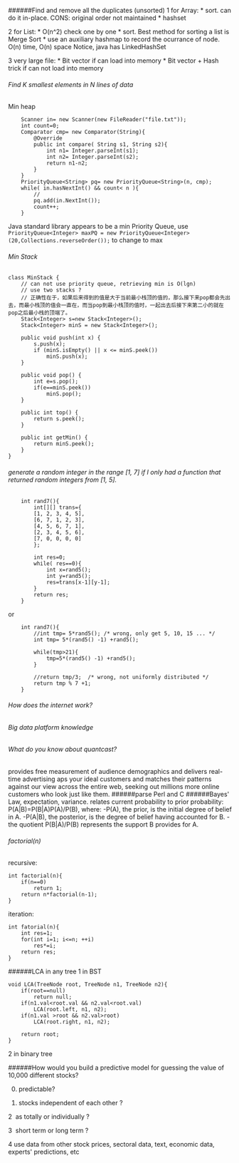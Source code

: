 ######Find and remove all the duplicates (unsorted)
1 for Array:
    * sort. can do it in-place. CONS: original order not maintained
    * hashset 
    
2 for List:
    * O(n^2) check one by one
    * sort. Best method for sorting a list is Merge Sort
    * use an auxiliary hashmap to record the ocurrance of node. O(n) time, O(n) space
Notice, java has LinkedHashSet

3 very large file:
    * Bit vector if can load into memory
    * Bit vector + Hash trick if can not load into memory
    
    

###### Find K smallest elements in N lines of data

Min heap
```
    Scanner in= new Scanner(new FileReader("file.txt"));
    int count=0;
    Comparator cmp= new Comparator(String){
        @Override
        public int compare( String s1, String s2){
            int n1= Integer.parseInt(s1);
            int n2= Integer.parseInt(s2);
            return n1-n2;
        }
    }
    PriorityQueue<String> pq= new PriorityQueue<String>(n, cmp);
    while( in.hasNextInt() && count< n ){
        //
        pq.add(in.NextInt());
        count++;
    }
```
Java standard library appears to be a min Priority Queue, use  ```PriorityQueue<Integer> maxPQ = new PriorityQueue<Integer>(20,Collections.reverseOrder());``` to change to max

###### Min Stack
```
class MinStack {
    // can not use priority queue, retrieving min is O(lgn)
    // use two stacks ?
    // 正确性在于，如果后来得到的值是大于当前最小栈顶的值的，那么接下来pop都会先出去，而最小栈顶的值会一直在，而当pop到最小栈顶的值时，一起出去后接下来第二小的就在pop之后最小栈的顶端了。
    Stack<Integer> s=new Stack<Integer>();
    Stack<Integer> minS = new Stack<Integer>();
    
    public void push(int x) {
        s.push(x);
        if (minS.isEmpty() || x <= minS.peek())
            minS.push(x);
    }

    public void pop() {
        int e=s.pop();
        if(e==minS.peek())
            minS.pop();
    }

    public int top() {
        return s.peek();
    }

    public int getMin() {
        return minS.peek();
    }
}
```
###### generate a random integer in the range [1, 7] if I only had a function that returned random integers from [1, 5]. 

```
    int rand7(){
        int[][] trans={
        [1, 2, 3, 4, 5],
        [6, 7, 1, 2, 3],
        [4, 5, 6, 7, 1],
        [2, 3, 4, 5, 6],
        [7, 0, 0, 0, 0]        
        };
        
        int res=0;
        while( res==0){
            int x=rand5();
            int y=rand5();
            res=trans[x-1][y-1];
        }
        return res;
    }

```
or

```
    int rand7(){
        //int tmp= 5*rand5(); /* wrong, only get 5, 10, 15 ... */
        int tmp= 5*(rand5() -1) +rand5(); 
        
        while(tmp>21){
            tmp=5*(rand5() -1) +rand5(); 
        }
        
        //return tmp/3;  /* wrong, not uniformly distributed */
        return tmp % 7 +1;
    }
```

###### How does the internet work?
###### Big data platform knowledge
###### What do you know about quantcast?
provides free measurement of audience demographics and delivers real-time advertising
aps your ideal customers and matches their patterns against our view across the entire web, seeking out millions more online customers who look just like them. 
######parse Perl and C
######Bayes' Law, expectation, variance.
relates current probability to prior probability:
P(A|B)=P(B|A)P(A)/P(B), where:
    -P(A), the prior, is the initial degree of belief in A.
    -P(A|B), the posterior, is the degree of belief having accounted for B.
    -the quotient P(B|A)/P(B) represents the support B provides for A.

###### factorial(n)
recursive:
```
int factorial(n){
    if(n==0)
        return 1;
    return n*factorial(n-1);
}
```
iteration:
```
int fatorial(n){
    int res=1;
    for(int i=1; i<=n; ++i)
        res*=i;
    return res;
}
```
######LCA in any tree
1 in BST
```
void LCA(TreeNode root, TreeNode n1, TreeNode n2){
    if(root==null)
        return null;
    if(n1.val<root.val && n2.val<root.val)
        LCA(root.left, n1, n2);
    if(n1.val >root && n2.val>root)
        LCA(root.right, n1, n2);
        
    return root;
}
```
2 in binary tree


######How would you build a predictive model for guessing the value of 10,000 different stocks?

0. predictable?

1. stocks independent of each other ? 

2  as totally or individually ?

3  short term or long term ?

4 use data from other stock prices, sectoral data, text, economic data, experts' predictions, etc
